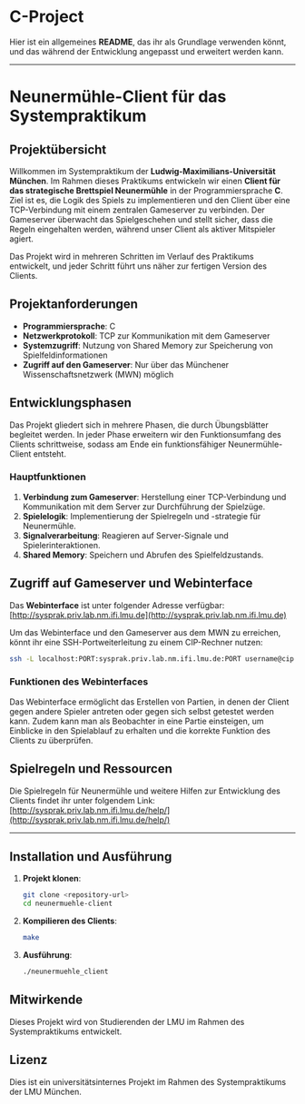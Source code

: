 # C-Project

Hier ist ein allgemeines **README**, das ihr als Grundlage verwenden könnt, und das während der Entwicklung angepasst und erweitert werden kann.

---

# Neunermühle-Client für das Systempraktikum

## Projektübersicht

Willkommen im Systempraktikum der **Ludwig-Maximilians-Universität München**. Im Rahmen dieses Praktikums entwickeln wir einen **Client für das strategische Brettspiel Neunermühle** in der Programmiersprache **C**. Ziel ist es, die Logik des Spiels zu implementieren und den Client über eine TCP-Verbindung mit einem zentralen Gameserver zu verbinden. Der Gameserver überwacht das Spielgeschehen und stellt sicher, dass die Regeln eingehalten werden, während unser Client als aktiver Mitspieler agiert.

Das Projekt wird in mehreren Schritten im Verlauf des Praktikums entwickelt, und jeder Schritt führt uns näher zur fertigen Version des Clients.

## Projektanforderungen

- **Programmiersprache**: C
- **Netzwerkprotokoll**: TCP zur Kommunikation mit dem Gameserver
- **Systemzugriff**: Nutzung von Shared Memory zur Speicherung von Spielfeldinformationen
- **Zugriff auf den Gameserver**: Nur über das Münchener Wissenschaftsnetzwerk (MWN) möglich

## Entwicklungsphasen

Das Projekt gliedert sich in mehrere Phasen, die durch Übungsblätter begleitet werden. In jeder Phase erweitern wir den Funktionsumfang des Clients schrittweise, sodass am Ende ein funktionsfähiger Neunermühle-Client entsteht.

### Hauptfunktionen

1. **Verbindung zum Gameserver**: Herstellung einer TCP-Verbindung und Kommunikation mit dem Server zur Durchführung der Spielzüge.
2. **Spielelogik**: Implementierung der Spielregeln und -strategie für Neunermühle.
3. **Signalverarbeitung**: Reagieren auf Server-Signale und Spielerinteraktionen.
4. **Shared Memory**: Speichern und Abrufen des Spielfeldzustands.

## Zugriff auf Gameserver und Webinterface

Das **Webinterface** ist unter folgender Adresse verfügbar:
[http://sysprak.priv.lab.nm.ifi.lmu.de](http://sysprak.priv.lab.nm.ifi.lmu.de)

Um das Webinterface und den Gameserver aus dem MWN zu erreichen, könnt ihr eine SSH-Portweiterleitung zu einem CIP-Rechner nutzen:

```bash
ssh -L localhost:PORT:sysprak.priv.lab.nm.ifi.lmu.de:PORT username@cip.ifi.lmu.de
```

### Funktionen des Webinterfaces

Das Webinterface ermöglicht das Erstellen von Partien, in denen der Client gegen andere Spieler antreten oder gegen sich selbst getestet werden kann. Zudem kann man als Beobachter in eine Partie einsteigen, um Einblicke in den Spielablauf zu erhalten und die korrekte Funktion des Clients zu überprüfen.

## Spielregeln und Ressourcen

Die Spielregeln für Neunermühle und weitere Hilfen zur Entwicklung des Clients findet ihr unter folgendem Link:
[http://sysprak.priv.lab.nm.ifi.lmu.de/help/](http://sysprak.priv.lab.nm.ifi.lmu.de/help/)

---

## Installation und Ausführung

1. **Projekt klonen**:

   ```bash
   git clone <repository-url>
   cd neunermuehle-client
   ```

2. **Kompilieren des Clients**:

   ```bash
   make
   ```

3. **Ausführung**:
   ```bash
   ./neunermuehle_client
   ```

## Mitwirkende

Dieses Projekt wird von Studierenden der LMU im Rahmen des Systempraktikums entwickelt.

## Lizenz

Dies ist ein universitätsinternes Projekt im Rahmen des Systempraktikums der LMU München.
